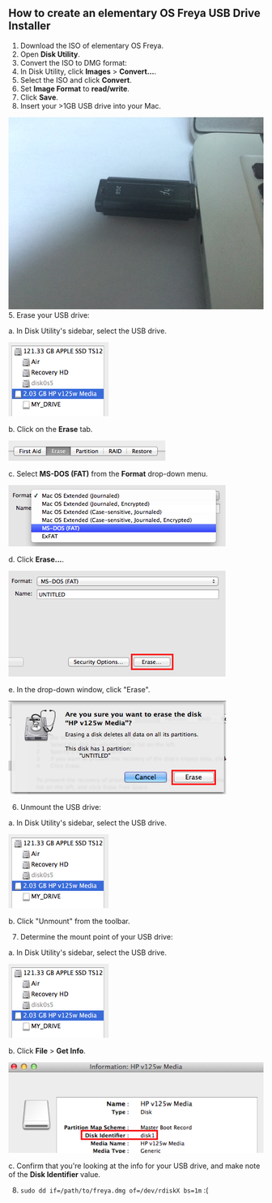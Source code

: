 ## How to create an elementary OS Freya USB Drive Installer 

1. Download the ISO of elementary OS Freya.
2. Open **Disk Utility**.
3. Convert the ISO to DMG format:
  1. In Disk Utility, click **Images** > **Convert...**.
  2. Select the ISO and click **Convert**.
  3. Set **Image Format** to **read/write**.
  4. Click **Save**.
4. Insert your >1GB USB drive into your Mac.

  ![insert-usb](img/insert-usb.png)
5. Erase your USB drive:

  a. In Disk Utility's sidebar, select the USB drive.

  ![no-fde](img/select-usb.png)

  b. Click on the **Erase** tab.

  ![erase-tab](img/erase-tab.png)

  c. Select **MS-DOS (FAT)** from the **Format** drop-down menu.

  ![erase-tab](img/format-fat.png)

  d. Click **Erase...**.

  ![erase-button](img/erase-button.png)

  e. In the drop-down window, click "Erase".

  ![erase-confirm](img/erase-confirm.png)

6. Unmount the USB drive:

  a. In Disk Utility's sidebar, select the USB drive.

  ![no-fde](img/select-usb.png)
  
  b. Click "Unmount" from the toolbar.
  
7. Determine the mount point of your USB drive:

  a. In Disk Utility's sidebar, select the USB drive.

  ![no-fde](img/select-usb.png)
  
  b. Click **File** > **Get Info**.
  
  ![get-info](img/get-info.png)
  
  c. Confirm that you're looking at the info for your USB drive, and make note of the **Disk Identifier** value.
  
8. `sudo dd if=/path/to/freya.dmg of=/dev/rdiskX bs=1m` :(
